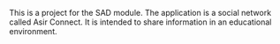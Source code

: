 This is a project for the SAD module. The application is a social network called Asir Connect. It is intended to share information in an educational environment.
